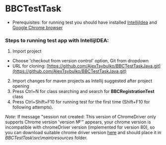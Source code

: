 # BBCTestTask

- Prerequisites: for running test you should have installed [IntellijIdea](https://www.jetbrains.com/idea/download/#section=windows) and [Google Chrome browser](https://www.google.ru/intl/ru/chrome/?brand=CHBD&gclid=Cj0KCQjwxYLoBRCxARIsAEf16-sx6--sZ-WPL-TBg_QWWB-HaH6t6ZnYa9DbYQLEgrKVsOHpwCwWCpcaAuQQEALw_wcB&gclsrc=aw.ds) 

### Steps to running test app with IntellijIDEA:
1. Import project 
- Сhoose 'checkout from version control' option, Git from dropdown
- URL for cloning: [https://github.com/AlexTsybulko/BBCTestTaskJava.git](https://github.com/AlexTsybulko/BBCTestTaskJava.git)
2. Import changes for maven projects as Intellij suggested after project opening
3. Press Ctrl+N for class searching and search for **BBCRegistrationTest** class
4. Press Ctrl+Shift+F10 for running test for the first time (Shift+F10 for following attempts).

_Note:_ If message "session not created: This version of ChromeDriver only supports Chrome version 'version №'" appears, 
your chrome version is incompatible with chromeDriver version (implemented for version 80), so you can download 
suitable chrome driver version [here](http://chromedriver.chromium.org/downloads) and should place it in *BBCTestTask\src\main\resources* folder.
